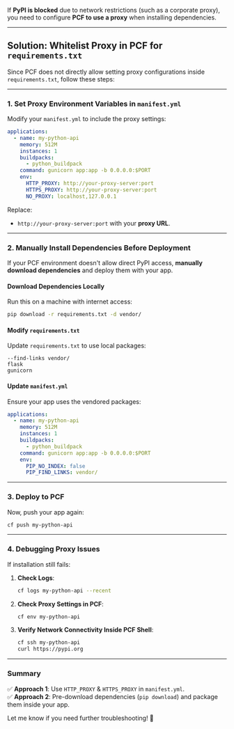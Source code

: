 If **PyPI is blocked** due to network restrictions (such as a corporate proxy), you need to configure **PCF to use a proxy** when installing dependencies.

---

## **Solution: Whitelist Proxy in PCF for `requirements.txt`**
Since PCF does not directly allow setting proxy configurations inside `requirements.txt`, follow these steps:

---

### **1. Set Proxy Environment Variables in `manifest.yml`**
Modify your `manifest.yml` to include the proxy settings:

```yaml
applications:
  - name: my-python-api
    memory: 512M
    instances: 1
    buildpacks:
      - python_buildpack
    command: gunicorn app:app -b 0.0.0.0:$PORT
    env:
      HTTP_PROXY: http://your-proxy-server:port
      HTTPS_PROXY: http://your-proxy-server:port
      NO_PROXY: localhost,127.0.0.1
```

Replace:
- `http://your-proxy-server:port` with your **proxy URL**.

---

### **2. Manually Install Dependencies Before Deployment**
If your PCF environment doesn't allow direct PyPI access, **manually download dependencies** and deploy them with your app.

#### **Download Dependencies Locally**
Run this on a machine with internet access:

```sh
pip download -r requirements.txt -d vendor/
```

#### **Modify `requirements.txt`**
Update `requirements.txt` to use local packages:

```
--find-links vendor/
flask
gunicorn
```

#### **Update `manifest.yml`**
Ensure your app uses the vendored packages:

```yaml
applications:
  - name: my-python-api
    memory: 512M
    instances: 1
    buildpacks:
      - python_buildpack
    command: gunicorn app:app -b 0.0.0.0:$PORT
    env:
      PIP_NO_INDEX: false
      PIP_FIND_LINKS: vendor/
```

---

### **3. Deploy to PCF**
Now, push your app again:

```sh
cf push my-python-api
```

---

### **4. Debugging Proxy Issues**
If installation still fails:
1. **Check Logs**:  
   ```sh
   cf logs my-python-api --recent
   ```
2. **Check Proxy Settings in PCF**:  
   ```sh
   cf env my-python-api
   ```
3. **Verify Network Connectivity Inside PCF Shell**:  
   ```sh
   cf ssh my-python-api
   curl https://pypi.org
   ```

---

### **Summary**
✅ **Approach 1**: Use `HTTP_PROXY` & `HTTPS_PROXY` in `manifest.yml`.  
✅ **Approach 2**: Pre-download dependencies (`pip download`) and package them inside your app.  

Let me know if you need further troubleshooting! 🚀
